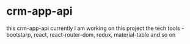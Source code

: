 # crm-app-api
this crm-app-api
currently i am working on this project
the tech tools - bootstarp, react, react-router-dom, redux, material-table and so on
